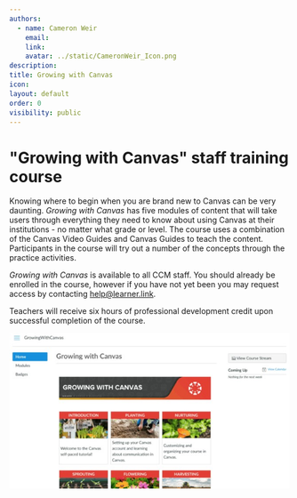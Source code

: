 ```yaml
---
authors:
  - name: Cameron Weir
    email: 
    link: 
    avatar: ../static/CameronWeir_Icon.png
description: 
title: Growing with Canvas
icon: 
layout: default
order: 0
visibility: public
---
```

# "Growing with Canvas" staff training course

Knowing where to begin when you are brand new to Canvas can be very daunting. *Growing with Canvas* has five modules of content that will take users through everything they need to know about using Canvas at their institutions - no matter what grade or level. The course uses a combination of the Canvas Video Guides and Canvas Guides to teach the content. Participants in the course will try out a number of the concepts through the practice activities.

*Growing with Canvas* is available to all CCM staff. You should already be enrolled in the course, however if you have not yet been you may request access by contacting help@learner.link.

Teachers will receive six hours of professional development credit upon successful completion of the course.

![Growing with Canvas Course Page](../static/LearnerLink/GrowingWithCanvas.png "Growing with Canvas Course Page")